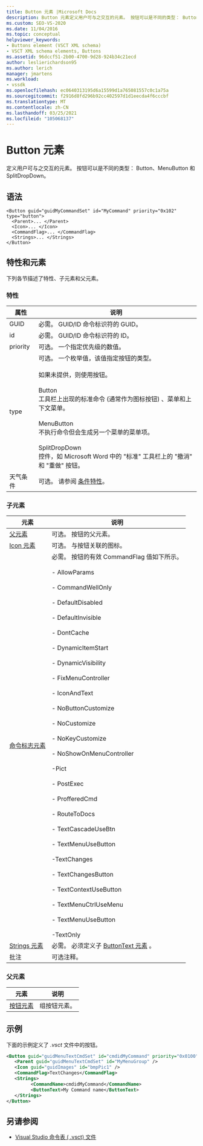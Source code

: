 ```yaml
---
title: Button 元素 |Microsoft Docs
description: Button 元素定义用户可与之交互的元素。 按钮可以是不同的类型： Button、MenuButton 和 SplitDropDown。
ms.custom: SEO-VS-2020
ms.date: 11/04/2016
ms.topic: conceptual
helpviewer_keywords:
- Buttons element (VSCT XML schema)
- VSCT XML schema elements, Buttons
ms.assetid: 96dccf51-2b00-4700-9d28-924b34c21ecd
author: leslierichardson95
ms.author: lerich
manager: jmartens
ms.workload:
- vssdk
ms.openlocfilehash: ec0640313195d6a15599d1a765081557c0c1a75a
ms.sourcegitcommit: f2916d8fd296b92cc402597d1d1eecda4f6cccbf
ms.translationtype: MT
ms.contentlocale: zh-CN
ms.lasthandoff: 03/25/2021
ms.locfileid: "105068137"
---
```

# <a name="button-element"></a>Button 元素
定义用户可与之交互的元素。 按钮可以是不同的类型： Button、MenuButton 和 SplitDropDown。

## <a name="syntax"></a>语法

```
<Button guid="guidMyCommandSet" id="MyCommand" priority="0x102" type="button">
  <Parent>... </Parent>
  <Icon>... </Icon>
  <CommandFlag>... </CommandFlag>
  <Strings>... </Strings>
</Button>
```

## <a name="attributes-and-elements"></a>特性和元素
 下列各节描述了特性、子元素和父元素。

### <a name="attributes"></a>特性

|属性|说明|
|---------------|-----------------|
|GUID|必需。 GUID/ID 命令标识符的 GUID。|
|id|必需。 GUID/ID 命令标识符的 ID。|
|priority|可选。 一个指定优先级的数值。|
|type|可选。 一个枚举值，该值指定按钮的类型。<br /><br /> 如果未提供，则使用按钮。<br /><br /> Button<br /> 工具栏上出现的标准命令 (通常作为图标按钮) 、菜单和上下文菜单。<br /><br /> MenuButton<br /> 不执行命令但会生成另一个菜单的菜单项。<br /><br /> SplitDropDown<br /> 控件，如 Microsoft Word 中的 "标准" 工具栏上的 "撤消" 和 "重做" 按钮。|
|天气条件|可选。 请参阅 [条件特性](../extensibility/vsct-xml-schema-conditional-attributes.md)。|

### <a name="child-elements"></a>子元素

|元素|说明|
|-------------|-----------------|
|[父元素](../extensibility/parent-element.md)|可选。 按钮的父元素。|
|[Icon 元素](../extensibility/icon-element.md)|可选。 与按钮关联的图标。|
|[命令标志元素](../extensibility/command-flag-element.md)|必需。 按钮的有效 CommandFlag 值如下所示。<br /><br /> - AllowParams<br /><br /> - CommandWellOnly<br /><br /> - DefaultDisabled<br /><br /> - DefaultInvisible<br /><br /> - DontCache<br /><br /> - DynamicItemStart<br /><br /> - DynamicVisibility<br /><br /> - FixMenuController<br /><br /> - IconAndText<br /><br /> - NoButtonCustomize<br /><br /> - NoCustomize<br /><br /> - NoKeyCustomize<br /><br /> - NoShowOnMenuController<br /><br /> -Pict<br /><br /> - PostExec<br /><br /> - ProfferedCmd<br /><br /> - RouteToDocs<br /><br /> - TextCascadeUseBtn<br /><br /> - TextMenuUseButton<br /><br /> -TextChanges<br /><br /> - TextChangesButton<br /><br /> - TextContextUseButton<br /><br /> - TextMenuCtrlUseMenu<br /><br /> - TextMenuUseButton<br /><br /> -TextOnly|
|[Strings 元素](../extensibility/strings-element.md)|必需。 必须定义子 [ButtonText 元素](../extensibility/buttontext-element.md) 。|
|批注|可选注释。|

### <a name="parent-elements"></a>父元素

|元素|说明|
|-------------|-----------------|
|[按钮元素](../extensibility/buttons-element.md)|组按钮元素。|

## <a name="example"></a>示例
 下面的示例定义了 *.vsct* 文件中的按钮。

 ```xml
<Button guid="guidMenuTextCmdSet" id="cmdidMyCommand" priority="0x0100" type="Button">
    <Parent guid="guidMenuTextCmdSet" id="MyMenuGroup" />
    <Icon guid="guidImages" id="bmpPic1" />
    <CommandFlag>TextChanges</CommandFlag>
    <Strings>
          <CommandName>cmdidMyCommand</CommandName>
          <ButtonText>My Command name</ButtonText>
    </Strings>
</Button>
 ```

## <a name="see-also"></a>另请参阅
- [Visual Studio 命令表 ( .vsct) 文件](../extensibility/internals/visual-studio-command-table-dot-vsct-files.md)

